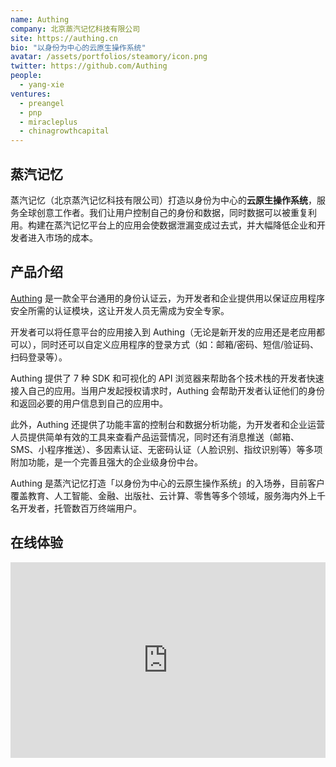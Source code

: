 ```yaml
---
name: Authing
company: 北京蒸汽记忆科技有限公司
site: https://authing.cn
bio: "以身份为中心的云原生操作系统"
avatar: /assets/portfolios/steamory/icon.png
twitter: https://github.com/Authing
people:
  - yang-xie
ventures:
  - preangel
  - pnp
  - miracleplus
  - chinagrowthcapital
---
```


## 蒸汽记忆

蒸汽记忆（北京蒸汽记忆科技有限公司）打造以身份为中心的**云原生操作系统**，服务全球创意工作者。我们让用户控制自己的身份和数据，同时数据可以被重复利用。构建在蒸汽记忆平台上的应用会使数据泄漏变成过去式，并大幅降低企业和开发者进入市场的成本。

## 产品介绍

[Authing](https://authing.cn) 是一款全平台通用的身份认证云，为开发者和企业提供用以保证应用程序安全所需的认证模块，这让开发人员无需成为安全专家。

开发者可以将任意平台的应用接入到 Authing（无论是新开发的应用还是老应用都可以），同时还可以自定义应用程序的登录方式（如：邮箱/密码、短信/验证码、扫码登录等）。

Authing 提供了 7 种 SDK 和可视化的 API 浏览器来帮助各个技术栈的开发者快速接入自己的应用。当用户发起授权请求时，Authing 会帮助开发者认证他们的身份和返回必要的用户信息到自己的应用中。

此外，Authing 还提供了功能丰富的控制台和数据分析功能，为开发者和企业运营人员提供简单有效的工具来查看产品运营情况，同时还有消息推送（邮箱、SMS、小程序推送）、多因素认证、无密码认证（人脸识别、指纹识别等）等多项附加功能，是一个完善且强大的企业级身份中台。

Authing 是蒸汽记忆打造「以身份为中心的云原生操作系统」的入场券，目前客户覆盖教育、人工智能、金融、出版社、云计算、零售等多个领域，服务海内外上千名开发者，托管数百万终端用户。

## 在线体验

<div class="zoom-container" style="
    position: relative;
    padding-bottom:56.25%;
    padding-top:30px;
    height:0;
    overflow:hidden;
">
  <iframe
    src="https://sample.authing.cn"
    width='560'
    height='715'
    allowfullscreen
    webkitallowfullscreen
    frameborder="0"
    style="
      position: absolute;
      top:0;
      left:0;
      width:100%;
      height:100%;
    "
  ></iframe>
</div>
